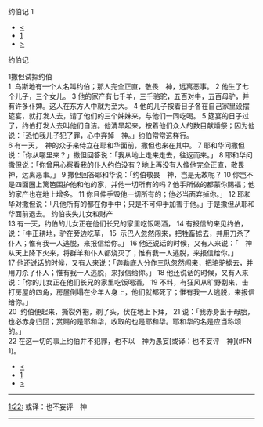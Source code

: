 ﻿





 约伯记 1




* [<](bible/EST10.md)
* [1](bible/JOB.md)
* [>](bible/JOB02.md)



约伯记 
 
1撒但试探约伯  
1  乌斯地有一个人名叫约伯；那人完全正直，敬畏　神，远离恶事。 
2 他生了七个儿子，三个女儿。 
3 他的家产有七千羊，三千骆驼，五百对牛，五百母驴，并有许多仆婢。这人在东方人中就为至大。 
4 他的儿子按着日子各在自己家里设摆筵宴，就打发人去，请了他们的三个姊妹来，与他们一同吃喝。 
5 筵宴的日子过了，约伯打发人去叫他们自洁。他清早起来，按着他们众人的数目献燔祭；因为他说：「恐怕我儿子犯了罪，心中弃掉　神。」约伯常常这样行。  
6 有一天，　神的众子来侍立在耶和华面前，撒但也来在其中。 
7 耶和华问撒但说：「你从哪里来？」撒但回答说：「我从地上走来走去，往返而来。」 
8 耶和华问撒但说：「你曾用心察看我的仆人约伯没有？地上再没有人像他完全正直，敬畏　神，远离恶事。」 
9 撒但回答耶和华说：「约伯敬畏　神，岂是无故呢？ 
10 你岂不是四面圈上篱笆围护他和他的家，并他一切所有的吗？他手所做的都蒙你赐福；他的家产也在地上增多。 
11 你且伸手毁他一切所有的；他必当面弃掉你。」 
12 耶和华对撒但说：「凡他所有的都在你手中；只是不可伸手加害于他。」于是撒但从耶和华面前退去。 约伯丧失儿女和财产  
13 有一天，约伯的儿女正在他们长兄的家里吃饭喝酒， 
14 有报信的来见约伯，说：「牛正耕地，驴在旁边吃草， 
15  示巴人忽然闯来，把牲畜掳去，并用刀杀了仆人；惟有我一人逃脱，来报信给你。」 
16 他还说话的时候，又有人来说：「　神从天上降下火来，将群羊和仆人都烧灭了；惟有我一人逃脱，来报信给你。」 
17 他还说话的时候，又有人来说：「迦勒底人分作三队忽然闯来，把骆驼掳去，并用刀杀了仆人；惟有我一人逃脱，来报信给你。」 
18 他还说话的时候，又有人来说：「你的儿女正在他们长兄的家里吃饭喝酒， 
19 不料，有狂风从旷野刮来，击打房屋的四角，房屋倒塌在少年人身上，他们就都死了；惟有我一人逃脱，来报信给你。」  
20  约伯便起来，撕裂外袍，剃了头，伏在地上下拜， 
21 说：「我赤身出于母胎，也必赤身归回；赏赐的是耶和华，收取的也是耶和华。耶和华的名是应当称颂的。」  
22 在这一切的事上约伯并不犯罪，也不以　神为愚妄[或译：也不妄评　神](#FN
1)。 
* [<](bible/EST10.md)
* [1](bible/JOB.md)
* [>](bible/JOB02.md)





---


[1:22:](#V22)
或译：也不妄评　神




---









